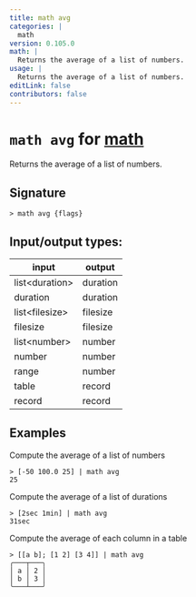 ```yaml
---
title: math avg
categories: |
  math
version: 0.105.0
math: |
  Returns the average of a list of numbers.
usage: |
  Returns the average of a list of numbers.
editLink: false
contributors: false
---
```

<!-- This file is automatically generated. Please edit the command in https://github.com/nushell/nushell instead. -->

# `math avg` for [math](/commands/categories/math.md)

<div class='command-title'>Returns the average of a list of numbers.</div>

## Signature

```> math avg {flags} ```


## Input/output types:

| input          | output   |
| -------------- | -------- |
| list&lt;duration&gt; | duration |
| duration       | duration |
| list&lt;filesize&gt; | filesize |
| filesize       | filesize |
| list&lt;number&gt;   | number   |
| number         | number   |
| range          | number   |
| table          | record   |
| record         | record   |
## Examples

Compute the average of a list of numbers
```nu
> [-50 100.0 25] | math avg
25
```

Compute the average of a list of durations
```nu
> [2sec 1min] | math avg
31sec
```

Compute the average of each column in a table
```nu
> [[a b]; [1 2] [3 4]] | math avg
╭───┬───╮
│ a │ 2 │
│ b │ 3 │
╰───┴───╯
```
